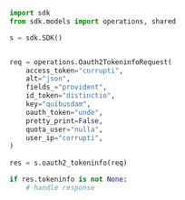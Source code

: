 <!-- Start SDK Example Usage -->
```python
import sdk
from sdk.models import operations, shared

s = sdk.SDK()


req = operations.Oauth2TokeninfoRequest(
    access_token="corrupti",
    alt="json",
    fields_="provident",
    id_token="distinctio",
    key="quibusdam",
    oauth_token="unde",
    pretty_print=False,
    quota_user="nulla",
    user_ip="corrupti",
)
    
res = s.oauth2_tokeninfo(req)

if res.tokeninfo is not None:
    # handle response
```
<!-- End SDK Example Usage -->